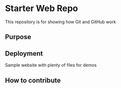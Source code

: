 # Starter Web Repo

This repository is for showing how Git and GitHub work

## Purpose

## Deployment

Sample website with plenty of files for demos

## How to contribute

